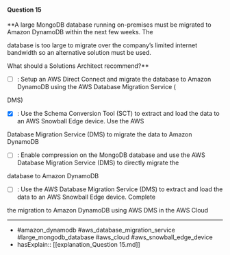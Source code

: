 #### Question  15

**A large MongoDB database running on-premises must be migrated to Amazon DynamoDB within the next few weeks. The

database is too large to migrate over the company’s limited internet bandwidth so an alternative solution must be used.

What should a Solutions Architect recommend?**

- [ ] :  Setup an AWS Direct Connect and migrate the database to Amazon DynamoDB using the AWS Database Migration Service (

DMS)

- [x] :  Use the Schema Conversion Tool (SCT) to extract and load the data to an AWS Snowball Edge device. Use the AWS

Database Migration Service (DMS) to migrate the data to Amazon DynamoDB

- [ ] :  Enable compression on the MongoDB database and use the AWS Database Migration Service (DMS) to directly migrate the

database to Amazon DynamoDB

- [ ] :  Use the AWS Database Migration Service (DMS) to extract and load the data to an AWS Snowball Edge device. Complete

the migration to Amazon DynamoDB using AWS DMS in the AWS Cloud

----

- #amazon_dynamodb #aws_database_migration_service #large_mongodb_database #aws_cloud #aws_snowball_edge_device
- hasExplain:: [[explanation_Question  15.md]]
